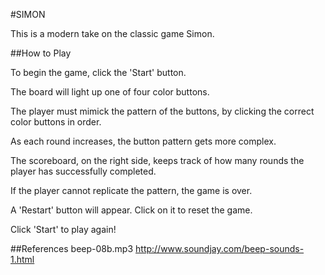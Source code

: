 #SIMON

This is a modern take on the classic game Simon. 

##How to Play

To begin the game, click the 'Start' button. 

The board will light up one of four color buttons. 

The player must mimick the pattern of the buttons, by clicking the correct color buttons in order.  

As each round increases, the button pattern gets more complex. 

The scoreboard, on the right side, keeps track of how many rounds the player has successfully completed. 

If the player cannot replicate the pattern, the game is over. 

A 'Restart' button will appear. Click on it to reset the game. 

Click 'Start' to play again!

##References
beep-08b.mp3 http://www.soundjay.com/beep-sounds-1.html










